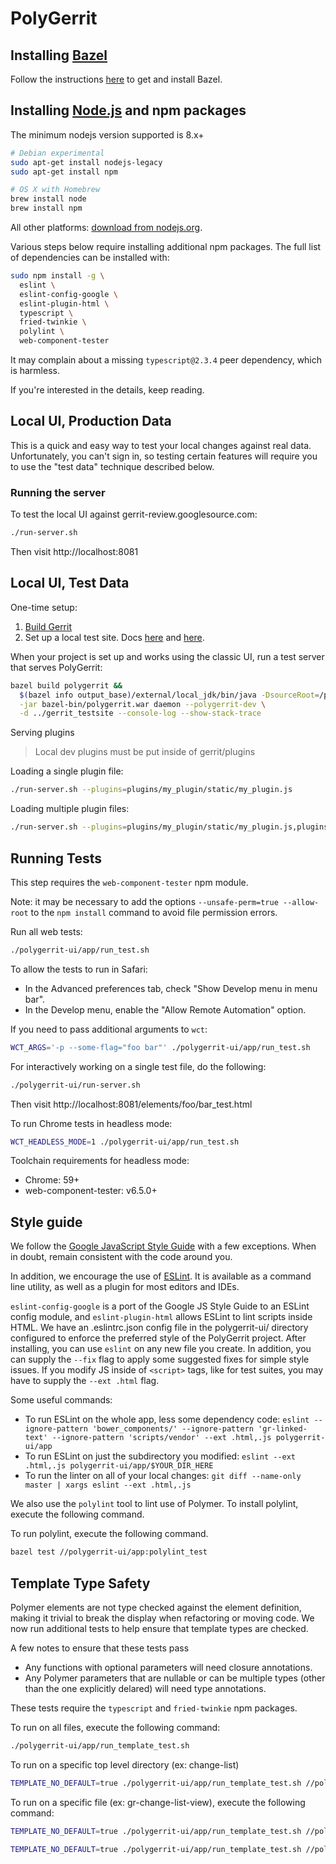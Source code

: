 # PolyGerrit

## Installing [Bazel](https://bazel.build/)

Follow the instructions
[here](https://gerrit-review.googlesource.com/Documentation/dev-bazel.html#_installation)
to get and install Bazel.

## Installing [Node.js](https://nodejs.org/en/download/) and npm packages

The minimum nodejs version supported is 8.x+

```sh
# Debian experimental
sudo apt-get install nodejs-legacy
sudo apt-get install npm

# OS X with Homebrew
brew install node
brew install npm
```

All other platforms: [download from
nodejs.org](https://nodejs.org/en/download/).

Various steps below require installing additional npm packages. The full list of
dependencies can be installed with:

```sh
sudo npm install -g \
  eslint \
  eslint-config-google \
  eslint-plugin-html \
  typescript \
  fried-twinkie \
  polylint \
  web-component-tester
```

It may complain about a missing `typescript@2.3.4` peer dependency, which is
harmless.

If you're interested in the details, keep reading.

## Local UI, Production Data

This is a quick and easy way to test your local changes against real data.
Unfortunately, you can't sign in, so testing certain features will require
you to use the "test data" technique described below.

### Running the server

To test the local UI against gerrit-review.googlesource.com:

```sh
./run-server.sh
```

Then visit http://localhost:8081

## Local UI, Test Data

One-time setup:

1. [Build Gerrit](https://gerrit-review.googlesource.com/Documentation/dev-bazel.html#_gerrit_development_war_file)
2. Set up a local test site. Docs
   [here](https://gerrit-review.googlesource.com/Documentation/linux-quickstart.html) and
   [here](https://gerrit-review.googlesource.com/Documentation/dev-readme.html#init).

When your project is set up and works using the classic UI, run a test server
that serves PolyGerrit:

```sh
bazel build polygerrit &&
  $(bazel info output_base)/external/local_jdk/bin/java -DsourceRoot=/path/to/my/checkout \
  -jar bazel-bin/polygerrit.war daemon --polygerrit-dev \
  -d ../gerrit_testsite --console-log --show-stack-trace
```

Serving plugins

> Local dev plugins must be put inside of gerrit/plugins

Loading a single plugin file:

```sh
./run-server.sh --plugins=plugins/my_plugin/static/my_plugin.js
```

Loading multiple plugin files:

```sh
./run-server.sh --plugins=plugins/my_plugin/static/my_plugin.js,plugins/my_plugin/static/my_plugin.html
```

## Running Tests

This step requires the `web-component-tester` npm module.

Note: it may be necessary to add the options `--unsafe-perm=true --allow-root`
to the `npm install` command to avoid file permission errors.

Run all web tests:

```sh
./polygerrit-ui/app/run_test.sh
```

To allow the tests to run in Safari:

* In the Advanced preferences tab, check "Show Develop menu in menu bar".
* In the Develop menu, enable the "Allow Remote Automation" option.

If you need to pass additional arguments to `wct`:

```sh
WCT_ARGS='-p --some-flag="foo bar"' ./polygerrit-ui/app/run_test.sh
```

For interactively working on a single test file, do the following:

```sh
./polygerrit-ui/run-server.sh
```

Then visit http://localhost:8081/elements/foo/bar_test.html

To run Chrome tests in headless mode:

```sh
WCT_HEADLESS_MODE=1 ./polygerrit-ui/app/run_test.sh
```

Toolchain requirements for headless mode:

* Chrome: 59+
* web-component-tester: v6.5.0+

## Style guide

We follow the [Google JavaScript Style Guide](https://google.github.io/styleguide/javascriptguide.xml)
with a few exceptions. When in doubt, remain consistent with the code around you.

In addition, we encourage the use of [ESLint](http://eslint.org/).
It is available as a command line utility, as well as a plugin for most editors
and IDEs.

`eslint-config-google` is a port of the Google JS Style Guide to an ESLint
config module, and `eslint-plugin-html` allows ESLint to lint scripts inside
HTML.
We have an .eslintrc.json config file in the polygerrit-ui/ directory configured
to enforce the preferred style of the PolyGerrit project.
After installing, you can use `eslint` on any new file you create.
In addition, you can supply the `--fix` flag to apply some suggested fixes for
simple style issues.
If you modify JS inside of `<script>` tags, like for test suites, you may have
to supply the `--ext .html` flag.

Some useful commands:

* To run ESLint on the whole app, less some dependency code:
`eslint --ignore-pattern 'bower_components/' --ignore-pattern 'gr-linked-text' --ignore-pattern 'scripts/vendor' --ext .html,.js polygerrit-ui/app`
* To run ESLint on just the subdirectory you modified:
`eslint --ext .html,.js polygerrit-ui/app/$YOUR_DIR_HERE`
* To run the linter on all of your local changes:
`git diff --name-only master | xargs eslint --ext .html,.js`

We also use the `polylint` tool to lint use of Polymer. To install polylint,
execute the following command.

To run polylint, execute the following command.

```sh
bazel test //polygerrit-ui/app:polylint_test
```
## Template Type Safety
Polymer elements are not type checked against the element definition, making it trivial to break the display when refactoring or moving code. We now run additional tests to help ensure that template types are checked.

A few notes to ensure that these tests pass
- Any functions with optional parameters will need closure annotations.
- Any Polymer parameters that are nullable or can be multiple types (other than the one explicitly delared) will need type annotations.

These tests require the `typescript` and `fried-twinkie` npm packages.

To run on all files, execute the following command:

```sh
./polygerrit-ui/app/run_template_test.sh
```

To run on a specific top level directory (ex: change-list)
```sh
TEMPLATE_NO_DEFAULT=true ./polygerrit-ui/app/run_template_test.sh //polygerrit-ui/app:template_test_change-list
```

To run on a specific file (ex: gr-change-list-view), execute the following command:
```sh
TEMPLATE_NO_DEFAULT=true ./polygerrit-ui/app/run_template_test.sh //polygerrit-ui/app:template_test_<TOP_LEVEL_DIRECTORY> --test_arg=<VIEW_NAME>
```

```sh
TEMPLATE_NO_DEFAULT=true ./polygerrit-ui/app/run_template_test.sh //polygerrit-ui/app:template_test_change-list --test_arg=gr-change-list-view
```
